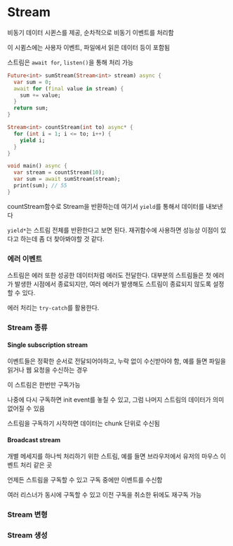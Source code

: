
# Stream

비동기 데이터 시퀸스를 제공, 순차적으로 비동기 이벤트를 처리함

이 시큄스에는 사용자 이벤트, 파일에서 읽은 데이터 등이 포함됨

스트림은 `await for`, `listen()`을 통해 처리 가능

``` Dart
Future<int> sumStream(Stream<int> stream) async {
  var sum = 0;
  await for (final value in stream) {
    sum += value;
  }
  return sum;
}

Stream<int> countStream(int to) async* {
  for (int i = 1; i <= to; i++) {
    yield i;
  }
}

void main() async {
  var stream = countStream(10);
  var sum = await sumStream(stream);
  print(sum); // 55
}
```

countStream함수로 Stream을 반환하는데 여기서 `yield`를 통해서 데이터를 내보낸다 

`yield*`는 스트림 전체를 반환한다고 보면 된다. 재귀함수에 사용하면 성능상 이점이 있다고 하는데 좀 더 찾아봐야할 것 같다.

### 에러 이벤트
스트림은 에러 또한 성공한 데이터처럼 에러도 전달한다. 대부분의 스트림들은 첫 에러가 발생한 시점에서 종료되지만, 여러 에러가 발생해도 스트림이 종료되지 않도록 설정할 수 있다.

에러 처리는 `try-catch`를 활용한다.

### Stream 종류
#### Single subscription stream
이벤트들은 정확한 순서로 전달되어야하고, 누락 없이 수신받아야 함, 예를 들면 파일을 읽거나 웹 요청을 수신하는 경우 

이 스트림은 한번만 구독가능

나중에 다시 구독하면 init event를 놓칠 수 있고, 그럼 나머지 스트림의 데이터가 의미없어질 수 있음

스트림을 구독하기 시작하면 데이터는 chunk 단위로 수신됨


#### Broadcast stream

개별 메세지를 하나씩 처리하기 위한 스트림, 예를 들면 브라우저에서 유저의 마우스 이벤트 처리 같은 곳

언제든 스트림을 구독할 수 있고 구독 중에만 이벤트를 수신함

여러 리스너가 동시에 구독할 수 있고 이전 구독을 취소한 뒤에도 재구독 가능


### Stream 변형



### Stream 생성 